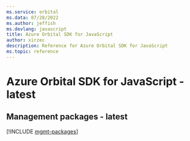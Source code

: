 ```yaml
---
ms.service: orbital
ms.data: 07/28/2022
ms.author: jeffish
ms.devlang: javascript
title: Azure Orbital SDK for JavaScript
author: xirzec
description: Reference for Azure Orbital SDK for JavaScript
ms.topic: reference
---
```

# Azure Orbital SDK for JavaScript - latest

## Management packages - latest
[!INCLUDE [mgmt-packages](orbital-mgmt-index.md)]